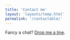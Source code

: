 ```yaml
---
title: 'Contact me'
layout: 'layouts/temp.html'
permalink: '/contactable/'
---
```


Fancy a chat? <a href="mailto:benjamin@parry.is" rel="me" class="u-email">Drop me a line</a>.